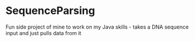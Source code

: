 # SequenceParsing
Fun side project of mine to work on my Java skills - takes a DNA sequence input and just pulls data from it
